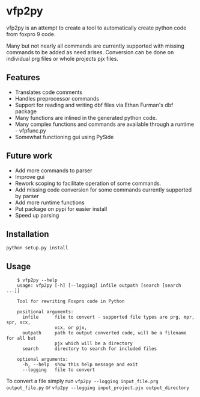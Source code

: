 # vfp2py
vfp2py is an attempt to create a tool to automatically create python code from
foxpro 9 code.

Many but not nearly all commands are currently supported with missing commands
to be added as need arises. Conversion can be done on individual prg files or
whole projects pjx files.

## Features
- Translates code comments
- Handles preprocessor commands
- Support for reading and writing dbf files via Ethan Furman's dbf package
- Many functions are inlined in the generated python code.
- Many complex functions and commands are available through a runtime - vfpfunc.py
- Somewhat functioning gui using PySide

## Future work
- Add more commands to parser
- Improve gui
- Rework scoping to facilitate operation of some commands.
- Add missing code conversion for some commands currently supported by parser
- Add more runtime functions
- Put package on pypi for easier install
- Speed up parsing

## Installation
`python setup.py install`

## Usage
```
    $ vfp2py --help
    usage: vfp2py [-h] [--logging] infile outpath [search [search ...]]
    
    Tool for rewriting Foxpro code in Python
    
    positional arguments:
      infile      file to convert - supported file types are prg, mpr, spr, scx,
                  vcx, or pjx,
      outpath     path to output converted code, will be a filename for all but
                  pjx which will be a directory
      search      directory to search for included files
    
    optional arguments:
      -h, --help  show this help message and exit
      --logging   file to convert
```

To convert a file simply run `vfp2py --logging input_file.prg output_file.py` or `vfp2py --logging input_project.pjx output_directory`
